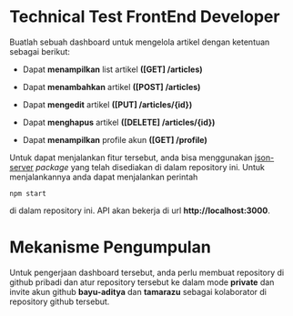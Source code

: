 # Technical Test FrontEnd Developer

Buatlah sebuah dashboard untuk mengelola artikel dengan ketentuan sebagai berikut:

- Dapat **menampilkan** list artikel **([GET] /articles)**

- Dapat **menambahkan** artikel **([POST] /articles)**

- Dapat **mengedit** artikel **([PUT] /articles/{id})**

- Dapat **menghapus** artikel **([DELETE] /articles/{id})**

- Dapat **menampilkan** profile akun **([GET] /profile)**

Untuk dapat menjalankan fitur tersebut, anda bisa menggunakan [json-server](https://www.npmjs.com/package/json-server) *package* yang telah disediakan di dalam repository ini. Untuk menjalankannya anda dapat menjalankan perintah

    npm start

di dalam repository ini. API akan bekerja di url **http://localhost:3000**.

# Mekanisme Pengumpulan

Untuk pengerjaan dashboard tersebut, anda perlu membuat repository di github pribadi dan atur repository tersebut ke dalam mode **private** dan invite akun github **bayu-aditya** dan **tamarazu** sebagai kolaborator di repository github tersebut.
